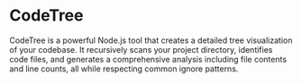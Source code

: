 # CodeTree
CodeTree is a powerful Node.js tool that creates a detailed tree visualization of your codebase. It recursively scans your project directory, identifies code files, and generates a comprehensive analysis including file contents and line counts, all while respecting common ignore patterns.
